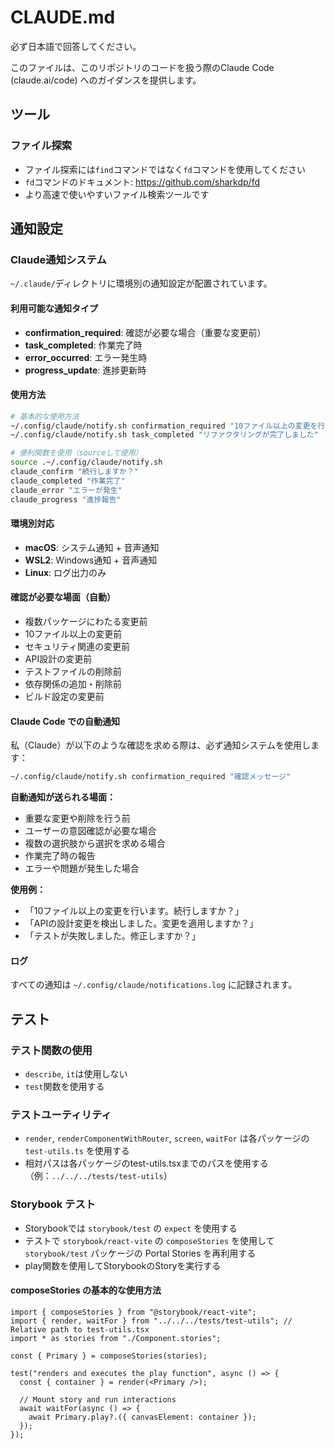 # CLAUDE.md

必ず日本語で回答してください。

このファイルは、このリポジトリのコードを扱う際のClaude Code (claude.ai/code) へのガイダンスを提供します。

## ツール

### ファイル探索

- ファイル探索には`find`コマンドではなく`fd`コマンドを使用してください
- `fd`コマンドのドキュメント: https://github.com/sharkdp/fd
- より高速で使いやすいファイル検索ツールです

## 通知設定

### Claude通知システム

`~/.claude/`ディレクトリに環境別の通知設定が配置されています。

#### 利用可能な通知タイプ

- **confirmation_required**: 確認が必要な場合（重要な変更前）
- **task_completed**: 作業完了時
- **error_occurred**: エラー発生時
- **progress_update**: 進捗更新時

#### 使用方法

```bash
# 基本的な使用方法
~/.config/claude/notify.sh confirmation_required "10ファイル以上の変更を行います"
~/.config/claude/notify.sh task_completed "リファクタリングが完了しました"

# 便利関数を使用（sourceして使用）
source .~/.config/claude/notify.sh
claude_confirm "続行しますか？"
claude_completed "作業完了"
claude_error "エラーが発生"
claude_progress "進捗報告"
```

#### 環境別対応

- **macOS**: システム通知 + 音声通知
- **WSL2**: Windows通知 + 音声通知
- **Linux**: ログ出力のみ

#### 確認が必要な場面（自動）

- 複数パッケージにわたる変更前
- 10ファイル以上の変更前
- セキュリティ関連の変更前
- API設計の変更前
- テストファイルの削除前
- 依存関係の追加・削除前
- ビルド設定の変更前

#### Claude Code での自動通知

私（Claude）が以下のような確認を求める際は、必ず通知システムを使用します：

```bash
~/.config/claude/notify.sh confirmation_required "確認メッセージ"
```

**自動通知が送られる場面：**

- 重要な変更や削除を行う前
- ユーザーの意図確認が必要な場合
- 複数の選択肢から選択を求める場合
- 作業完了時の報告
- エラーや問題が発生した場合

**使用例：**

- 「10ファイル以上の変更を行います。続行しますか？」
- 「APIの設計変更を検出しました。変更を適用しますか？」
- 「テストが失敗しました。修正しますか？」

#### ログ

すべての通知は `~/.config/claude/notifications.log` に記録されます。

## テスト

### テスト関数の使用

- `describe`, `it`は使用しない
- `test`関数を使用する

### テストユーティリティ

- `render`, `renderComponentWithRouter`, `screen`, `waitFor` は各パッケージの `test-utils.ts` を使用する
- 相対パスは各パッケージのtest-utils.tsxまでのパスを使用する（例：`../../../tests/test-utils`）

### Storybook テスト

- Storybookでは `storybook/test` の `expect` を使用する
- テストで `storybook/react-vite` の `composeStories` を使用して `storybook/test` パッケージの Portal Stories を再利用する
- play関数を使用してStorybookのStoryを実行する

#### composeStories の基本的な使用方法

```tsx
import { composeStories } from "@storybook/react-vite";
import { render, waitFor } from "../../../tests/test-utils"; // Relative path to test-utils.tsx
import * as stories from "./Component.stories";

const { Primary } = composeStories(stories);

test("renders and executes the play function", async () => {
  const { container } = render(<Primary />);

  // Mount story and run interactions
  await waitFor(async () => {
    await Primary.play?.({ canvasElement: container });
  });
});
```
